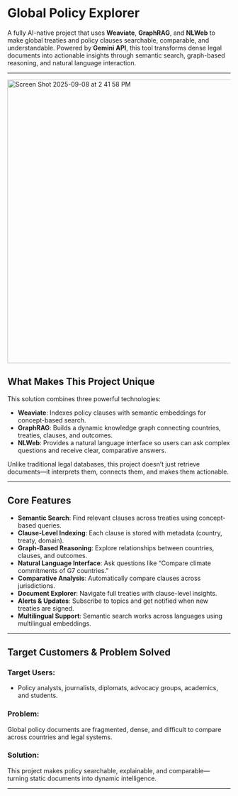 #  Global Policy Explorer

A fully AI-native project that uses **Weaviate**, **GraphRAG**, and **NLWeb** to make global treaties and policy clauses searchable, comparable, and understandable. Powered by **Gemini API**, this tool transforms dense legal documents into actionable insights through semantic search, graph-based reasoning, and natural language interaction.

---

<img width="1412" height="639" alt="Screen Shot 2025-09-08 at 2 41 58 PM" src="https://github.com/user-attachments/assets/bac39b60-11b5-47f6-8e2f-2b011d2ed2f2" />





##  What Makes This Project Unique

This solution combines three powerful technologies:

- **Weaviate**: Indexes policy clauses with semantic embeddings for concept-based search.
- **GraphRAG**: Builds a dynamic knowledge graph connecting countries, treaties, clauses, and outcomes.
- **NLWeb**: Provides a natural language interface so users can ask complex questions and receive clear, comparative answers.

Unlike traditional legal databases, this project doesn’t just retrieve documents—it interprets them, connects them, and makes them actionable.

---

##  Core Features

-  **Semantic Search**: Find relevant clauses across treaties using concept-based queries.
-  **Clause-Level Indexing**: Each clause is stored with metadata (country, treaty, domain).
-  **Graph-Based Reasoning**: Explore relationships between countries, clauses, and outcomes.
-  **Natural Language Interface**: Ask questions like “Compare climate commitments of G7 countries.”
-  **Comparative Analysis**: Automatically compare clauses across jurisdictions.
-  **Document Explorer**: Navigate full treaties with clause-level insights.
-  **Alerts & Updates**: Subscribe to topics and get notified when new treaties are signed.
-  **Multilingual Support**: Semantic search works across languages using multilingual embeddings.

---

##  Target Customers & Problem Solved

### Target Users:
- Policy analysts, journalists, diplomats, advocacy groups, academics, and students.

### Problem:
Global policy documents are fragmented, dense, and difficult to compare across countries and legal systems.

### Solution:
This project makes policy searchable, explainable, and comparable—turning static documents into dynamic intelligence.

---



